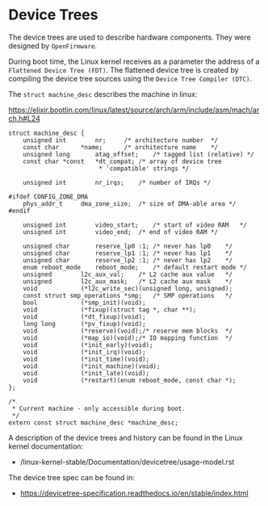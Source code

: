 # Device Trees


The device trees are used to describe hardware components. They were
designed by `OpenFirmware`.

During boot time, the Linux kernel receives as a parameter the address of a
`Flattened Device Tree (FDT)`. The flattened device tree is created by
compiling the device tree sources using the `Device Tree Compiler (DTC)`.


The `struct machine_desc` describes the machine in linux:

https://elixir.bootlin.com/linux/latest/source/arch/arm/include/asm/mach/arch.h#L24

```
struct machine_desc {
	unsigned int		nr;		/* architecture number	*/
	const char		*name;		/* architecture name	*/
	unsigned long		atag_offset;	/* tagged list (relative) */
	const char *const 	*dt_compat;	/* array of device tree
						 * 'compatible' strings	*/

	unsigned int		nr_irqs;	/* number of IRQs */

#ifdef CONFIG_ZONE_DMA
	phys_addr_t		dma_zone_size;	/* size of DMA-able area */
#endif

	unsigned int		video_start;	/* start of video RAM	*/
	unsigned int		video_end;	/* end of video RAM	*/

	unsigned char		reserve_lp0 :1;	/* never has lp0	*/
	unsigned char		reserve_lp1 :1;	/* never has lp1	*/
	unsigned char		reserve_lp2 :1;	/* never has lp2	*/
	enum reboot_mode	reboot_mode;	/* default restart mode	*/
	unsigned		l2c_aux_val;	/* L2 cache aux value	*/
	unsigned		l2c_aux_mask;	/* L2 cache aux mask	*/
	void			(*l2c_write_sec)(unsigned long, unsigned);
	const struct smp_operations	*smp;	/* SMP operations	*/
	bool			(*smp_init)(void);
	void			(*fixup)(struct tag *, char **);
	void			(*dt_fixup)(void);
	long long		(*pv_fixup)(void);
	void			(*reserve)(void);/* reserve mem blocks	*/
	void			(*map_io)(void);/* IO mapping function	*/
	void			(*init_early)(void);
	void			(*init_irq)(void);
	void			(*init_time)(void);
	void			(*init_machine)(void);
	void			(*init_late)(void);
	void			(*restart)(enum reboot_mode, const char *);
};

/*
 * Current machine - only accessible during boot.
 */
extern const struct machine_desc *machine_desc;
```

A description of the device trees and history can be found in the Linux kernel
documentation:

 - /linux-kernel-stable/Documentation/devicetree/usage-model.rst


The device tree spec can be found in:

- https://devicetree-specification.readthedocs.io/en/stable/index.html


